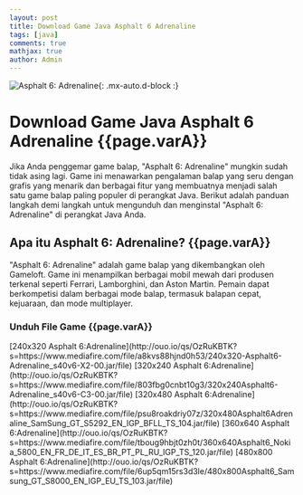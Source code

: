 ```yaml
---
layout: post
title: Download Game Java Asphalt 6 Adrenaline
tags: [java]
comments: true
mathjax: true
author: Admin
---
```


![Asphalt 6: Adrenaline](https://blogger.googleusercontent.com/img/b/R29vZ2xl/AVvXsEhsSy56ZvF202ZcC47DRofAkMYT0H7paPW_T7L4-TMC_s4TAA0lgu9lCXPJJP4YIVvxWFctcskbnbSp9pmZ9yhnp7eVD7nItQ0elwDNjIe88Waj7xyACX47dH61wu1fkhTkmTgYkuSSVDXjpFrlEYBsjpYj_oJiraprPFbi33hHisK1k1ajJQPh-mRL8O8u/s400/Asphalt_6_cover_art.jpg){: .mx-auto.d-block :}

<H1>Download Game Java Asphalt 6 Adrenaline {{page.varA}}</H1>
Jika Anda penggemar game balap, "Asphalt 6: Adrenaline" mungkin sudah tidak asing lagi. Game ini menawarkan pengalaman balap yang seru dengan grafis yang menarik dan berbagai fitur yang membuatnya menjadi salah satu game balap paling populer di perangkat Java. Berikut adalah panduan langkah demi langkah untuk mengunduh dan menginstal "Asphalt 6: Adrenaline" di perangkat Java Anda.

<H2>Apa itu Asphalt 6: Adrenaline? {{page.varA}}</H2>
"Asphalt 6: Adrenaline" adalah game balap yang dikembangkan oleh Gameloft. Game ini menampilkan berbagai mobil mewah dari produsen terkenal seperti Ferrari, Lamborghini, dan Aston Martin. Pemain dapat berkompetisi dalam berbagai mode balap, termasuk balapan cepat, kejuaraan, dan mode multiplayer.

<H3>Unduh File Game {{page.varA}}</H3>
[240x320 Asphalt 6:Adrenaline](http://ouo.io/qs/OzRuKBTK?s=https://www.mediafire.com/file/a8kvs88hjnd0h53/240x320-Asphalt6-Adrenaline_s40v6-X2-00.jar/file)
[320x240 Asphalt 6:Adrenaline](http://ouo.io/qs/OzRuKBTK?s=https://www.mediafire.com/file/803fbg0cnbt10g3/320x240Asphalt6-Adrenaline_s40v6-C3-00.jar/file)
[320x480 Asphalt 6:Adrenaline](http://ouo.io/qs/OzRuKBTK?s=https://www.mediafire.com/file/psu8roakdriy07z/320x480Asphalt6Adrenaline_SamSung_GT_S5292_EN_IGP_BFLL_TS_104.jar/file)
[360x640 Asphalt 6:Adrenaline](http://ouo.io/qs/OzRuKBTK?s=https://www.mediafire.com/file/tboug9hbjt0zh0t/360x640Asphalt6_Nokia_5800_EN_FR_DE_IT_ES_BR_PT_PL_RU_IGP_TS_120.jar/file)
[480x800 Asphalt 6:Adrenaline](http://ouo.io/qs/OzRuKBTK?s=https://www.mediafire.com/file/6up5qm15rs3d3le/480x800Asphalt6_Samsung_GT_S8000_EN_IGP_EU_TS_103.jar/file)
